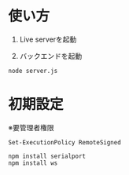 # 使い方

1. Live serverを起動

2. バックエンドを起動
```
node server.js
```

# 初期設定

※要管理者権限
```
Set-ExecutionPolicy RemoteSigned

npm install serialport
npm install ws 
```


